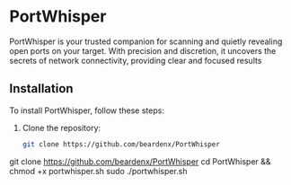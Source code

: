 # PortWhisper
PortWhisper is your trusted companion for scanning and quietly revealing open ports on your target. With precision and discretion, it uncovers the secrets of network connectivity, providing clear and focused results

## Installation

To install PortWhisper, follow these steps:
1. Clone the repository:

   ```bash
   git clone https://github.com/beardenx/PortWhisper
git clone https://github.com/beardenx/PortWhisper
cd PortWhisper && chmod +x portwhisper.sh
sudo ./portwhisper.sh

